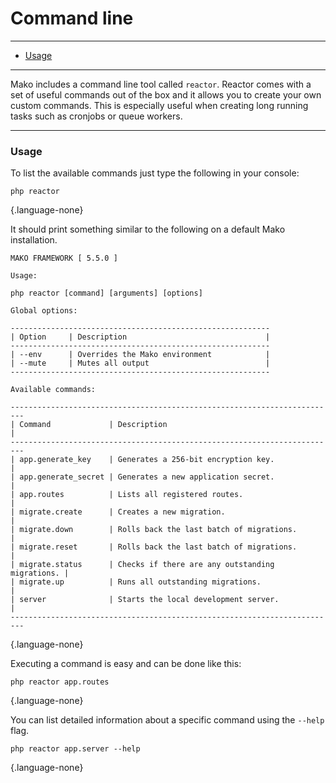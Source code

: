 # Command line

--------------------------------------------------------

* [Usage](#usage)

--------------------------------------------------------

Mako includes a command line tool called `reactor`. Reactor comes with a set of useful commands out of the box and it allows you to create your own custom commands. This is especially useful when creating long running tasks such as cronjobs or queue workers.

--------------------------------------------------------

<a id="usage"></a>

### Usage

To list the available commands just type the following in your console:

```
php reactor
```
{.language-none}

It should print something similar to the following on a default Mako installation.

```
MAKO FRAMEWORK [ 5.5.0 ]

Usage:

php reactor [command] [arguments] [options]

Global options:

----------------------------------------------------------
| Option     | Description                               |
----------------------------------------------------------
| --env      | Overrides the Mako environment            |
| --mute     | Mutes all output                          |
----------------------------------------------------------

Available commands:

-------------------------------------------------------------------------
| Command             | Description                                     |
-------------------------------------------------------------------------
| app.generate_key    | Generates a 256-bit encryption key.             |
| app.generate_secret | Generates a new application secret.             |
| app.routes          | Lists all registered routes.                    |
| migrate.create      | Creates a new migration.                        |
| migrate.down        | Rolls back the last batch of migrations.        |
| migrate.reset       | Rolls back the last batch of migrations.        |
| migrate.status      | Checks if there are any outstanding migrations. |
| migrate.up          | Runs all outstanding migrations.                |
| server              | Starts the local development server.            |
-------------------------------------------------------------------------
```
{.language-none}

Executing a command is easy and can be done like this:

```
php reactor app.routes
```
{.language-none}

You can list detailed information about a specific command using the `--help` flag.

```
php reactor app.server --help
```
{.language-none}
